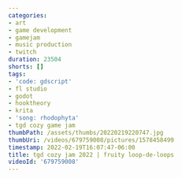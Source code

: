 ```yaml
---
categories:
- art
- game development
- gamejam
- music production
- twitch
duration: 23504
shorts: []
tags:
- 'code: gdscript'
- fl studio
- godot
- hooktheory
- krita
- 'song: rhodophyta'
- tgd cozy game jam
thumbPath: /assets/thumbs/20220219220747.jpg
thumbUri: /videos/679759008/pictures/1578458499
timestamp: 2022-02-19T16:07:47-06:00
title: tgd cozy jam 2022 | fruity loop-de-loops
videoId: '679759008'
---
```

